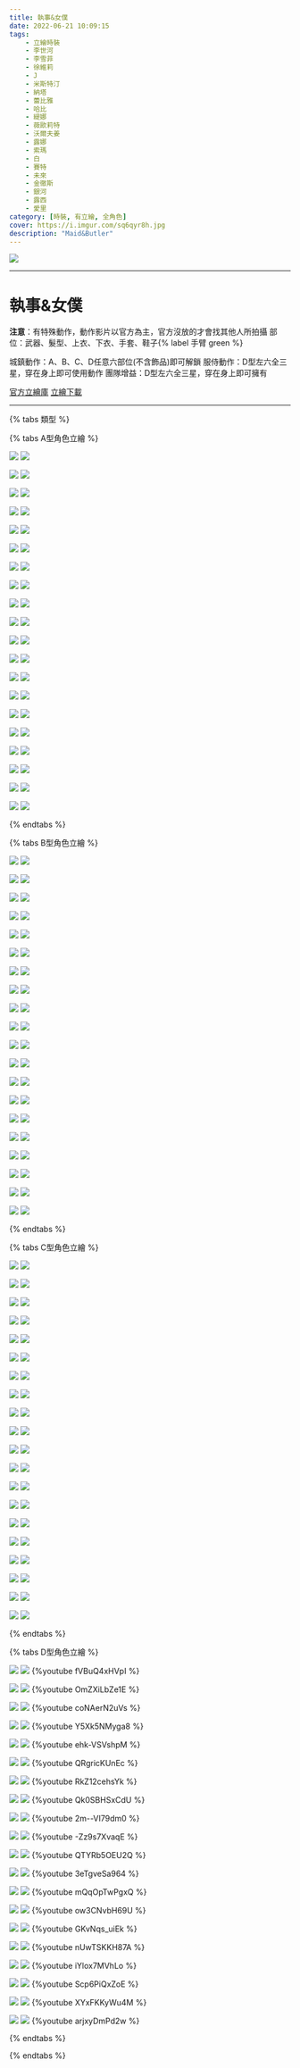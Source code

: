 ```yaml
---
title: 執事&女僕
date: 2022-06-21 10:09:15
tags:
    - 立繪時裝
    - 李世河
    - 李雪菲
    - 徐維莉
    - J
    - 米斯特汀
    - 納塔
    - 蕾比雅
    - 哈比
    - 緹娜
    - 薇歐莉特
    - 沃爾夫姜
    - 露娜
    - 索瑪
    - 白
    - 賽特
    - 未來
    - 金徹斯
    - 銀河
    - 露西
    - 愛里
category: [時裝, 有立繪, 全角色]
cover: https://i.imgur.com/sq6qyr8h.jpg
description: "Maid&Butler"
---
```


[![](https://i.imgur.com/sq6qyr8h.jpg)](https://i.imgur.com/sq6qyr8.jpg)

---
# 執事&女僕

**注意**：有特殊動作，動作影片以官方為主，官方沒放的才會找其他人所拍攝
部位：武器、髮型、上衣、下衣、手套、鞋子{% label 手臂 green %}

城鎮動作：A、B、C、D任意六部位(不含飾品)即可解鎖
服侍動作：D型左六全三星，穿在身上即可使用動作
團隊增益：D型左六全三星，穿在身上即可擁有

[官方立繪庫](https://www.naddic.co.kr/ko/game/cls/fansitekit)
[立繪下載](https://closers.vod.nexoncdn.co.kr/site/fansitekit/Closers_FansiteKit_HouseKeeper_026poe.zip)

---

{% tabs 類型 %}
<!-- tab A型-->
{% tabs A型角色立繪 %}
<!-- tab 李世河(Seha)-->
[![](https://i.imgur.com/ysdBoomh.jpg)](https://i.imgur.com/ysdBoom.jpg)
[![](https://i.imgur.com/hlDj4j1h.png)](https://i.imgur.com/hlDj4j1.png)
<!-- endtab -->
<!-- tab 李雪菲(Seulbi)-->
[![](https://i.imgur.com/MEcKr8Ih.jpg)](https://i.imgur.com/MEcKr8I.jpg)
[![](https://i.imgur.com/FXpSBnVh.png)](https://i.imgur.com/FXpSBnV.png)
<!-- endtab -->
<!-- tab 徐維莉(Yuri)-->
[![](https://i.imgur.com/QtzmJDDh.jpg)](https://i.imgur.com/QtzmJDD.jpg)
[![](https://i.imgur.com/q2z5dSJh.png)](https://i.imgur.com/q2z5dSJ.png)
<!-- endtab -->
<!-- tab J-->
[![](https://i.imgur.com/OiXwhOxh.jpg)](https://i.imgur.com/OiXwhOx.jpg)
[![](https://i.imgur.com/fPqARe2h.png)](https://i.imgur.com/fPqARe2.png)
<!-- endtab -->
<!-- tab 米斯特汀(Tein)-->
[![](https://i.imgur.com/1j6FWWlh.jpg)](https://i.imgur.com/1j6FWWl.jpg)
[![](https://i.imgur.com/ywb04DHh.png)](https://i.imgur.com/ywb04DH.png)
<!-- endtab -->
<!-- tab 納塔(Nata)-->
[![](https://i.imgur.com/l7Mz5Emh.jpg)](https://i.imgur.com/l7Mz5Em.jpg)
[![](https://i.imgur.com/J0FtRdOh.png)](https://i.imgur.com/J0FtRdO.png)
<!-- endtab -->
<!-- tab 蕾比雅(Levia)-->
[![](https://i.imgur.com/t2MV5IHh.jpg)](https://i.imgur.com/t2MV5IH.jpg)
[![](https://i.imgur.com/miFV1NDh.png)](https://i.imgur.com/miFV1ND.png)
<!-- endtab -->
<!-- tab 哈比(Harpy)-->
[![](https://i.imgur.com/jj3UnX8h.jpg)](https://i.imgur.com/jj3UnX8.jpg)
[![](https://i.imgur.com/UIUVlMQh.png)](https://i.imgur.com/UIUVlMQ.png)
<!-- endtab -->
<!-- tab 緹娜(Tina)-->
[![](https://i.imgur.com/LjxIWohh.jpg)](https://i.imgur.com/LjxIWoh.jpg)
[![](https://i.imgur.com/6njxseFh.png)](https://i.imgur.com/6njxseF.png)
<!-- endtab -->
<!-- tab 薇歐莉特(Violet)-->
[![](https://i.imgur.com/CIiJuwDh.jpg)](https://i.imgur.com/CIiJuwD.jpg)
[![](https://i.imgur.com/YDAGFRlh.png)](https://i.imgur.com/YDAGFRl.png)
<!-- endtab -->
<!-- tab 沃爾夫姜(Wolfgang)-->
[![](https://i.imgur.com/gbg1hfRh.jpg)](https://i.imgur.com/gbg1hfR.jpg)
[![](https://i.imgur.com/ZivUGi2h.png)](https://i.imgur.com/ZivUGi2.png)
<!-- endtab -->
<!-- tab 露娜(Luna)-->
[![](https://i.imgur.com/9Rr6J0bh.jpg)](https://i.imgur.com/9Rr6J0b.jpg)
[![](https://i.imgur.com/JacXafhh.png)](https://i.imgur.com/JacXafh.png)
<!-- endtab -->
<!-- tab 索瑪(Soma)-->
[![](https://i.imgur.com/s1zw7nZh.jpg)](https://i.imgur.com/s1zw7nZ.jpg)
[![](https://i.imgur.com/a26AsVUh.png)](https://i.imgur.com/a26AsVU.png)
<!-- endtab -->
<!-- tab 白(Bai)-->
[![](https://i.imgur.com/rmzVcf4h.jpg)](https://i.imgur.com/rmzVcf4.jpg)
[![](https://i.imgur.com/uuizngFh.png)](https://i.imgur.com/uuizngF.png)
<!-- endtab -->
<!-- tab 賽特(Seth)-->
[![](https://i.imgur.com/kdQAWrMh.jpg)](https://i.imgur.com/kdQAWrM.jpg)
[![](https://i.imgur.com/IKXPzjFh.png)](https://i.imgur.com/IKXPzjF.png)
<!-- endtab -->
<!-- tab 未來(Mirae)-->
[![](https://i.imgur.com/EnaUMihh.jpg)](https://i.imgur.com/EnaUMih.jpg)
[![](https://i.imgur.com/LX0AGLEh.png)](https://i.imgur.com/LX0AGLE.png)
<!-- endtab -->
<!-- tab 徹斯(Chulsoo)-->
[![](https://i.imgur.com/0KQ2NT5h.jpg)](https://i.imgur.com/0KQ2NT5.jpg)
[![](https://i.imgur.com/nYBGD1sh.png)](https://i.imgur.com/nYBGD1s.png)
<!-- endtab -->
<!-- tab 銀河(Eunha)-->
[![](https://i.imgur.com/H4Oma39h.jpg)](https://i.imgur.com/H4Oma39.jpg)
[![](https://i.imgur.com/jNCDJoLh.png)](https://i.imgur.com/jNCDJoL.png)
<!-- endtab -->
<!-- tab 露西(Lucy)-->
[![](https://i.imgur.com/1yn491Ah.jpg)](https://i.imgur.com/1yn491A.jpg)
[![](https://i.imgur.com/efpqxRHh.png)](https://i.imgur.com/efpqxRH.png)
<!-- endtab -->
<!-- tab 愛里(Aeri)-->
[![](https://i.imgur.com/SYQ1SCnh.png)](https://i.imgur.com/SYQ1SCn.png)
[![](https://i.imgur.com/9r7bs3Lh.png)](https://i.imgur.com/9r7bs3L.png)
<!-- endtab -->
{% endtabs %}
<!-- endtab -->

<!-- tab B型-->
{% tabs B型角色立繪 %}
<!-- tab 李世河(Seha)-->
[![](https://i.imgur.com/QAxxDmnh.jpg)](https://i.imgur.com/QAxxDmn.jpg)
[![](https://i.imgur.com/AGnDK3Eh.png)](https://i.imgur.com/AGnDK3E.png)
<!-- endtab -->
<!-- tab 李雪菲(Seulbi)-->
[![](https://i.imgur.com/q2g51zLh.jpg)](https://i.imgur.com/q2g51zL.jpg)
[![](https://i.imgur.com/q1jnMsch.png)](https://i.imgur.com/q1jnMsc.png)
<!-- endtab -->
<!-- tab 徐維莉(Yuri)-->
[![](https://i.imgur.com/dq15hWRh.jpg)](https://i.imgur.com/dq15hWR.jpg)
[![](https://i.imgur.com/nnB7EoDh.png)](https://i.imgur.com/nnB7EoD.png)
<!-- endtab -->
<!-- tab J-->
[![](https://i.imgur.com/1HPlLohh.jpg)](https://i.imgur.com/1HPlLoh.jpg)
[![](https://i.imgur.com/x6hVAfPh.png)](https://i.imgur.com/x6hVAfP.png)
<!-- endtab -->
<!-- tab 米斯特汀(Tein)-->
[![](https://i.imgur.com/6Gd3oEhh.jpg)](https://i.imgur.com/6Gd3oEh.jpg)
[![](https://i.imgur.com/5N32hD0h.png)](https://i.imgur.com/5N32hD0.png)
<!-- endtab -->
<!-- tab 納塔(Nata)-->
[![](https://i.imgur.com/gwYwpExh.jpg)](https://i.imgur.com/gwYwpEx.jpg)
[![](https://i.imgur.com/SsdoYAOh.png)](https://i.imgur.com/SsdoYAO.png)
<!-- endtab -->
<!-- tab 蕾比雅(Levia)-->
[![](https://i.imgur.com/UsoTuDKh.jpg)](https://i.imgur.com/UsoTuDK.jpg)
[![](https://i.imgur.com/nv3Qv3Eh.png)](https://i.imgur.com/nv3Qv3E.png)
<!-- endtab -->
<!-- tab 哈比(Harpy)-->
[![](https://i.imgur.com/xM5ugSBh.jpg)](https://i.imgur.com/xM5ugSB.jpg)
[![](https://i.imgur.com/uxaWxtSh.png)](https://i.imgur.com/uxaWxtS.png)
<!-- endtab -->
<!-- tab 緹娜(Tina)-->
[![](https://i.imgur.com/B3wK69Gh.jpg)](https://i.imgur.com/B3wK69G.jpg)
[![](https://i.imgur.com/8IVaE2lh.png)](https://i.imgur.com/8IVaE2l.png)
<!-- endtab -->
<!-- tab 薇歐莉特(Violet)-->
[![](https://i.imgur.com/4nVao5hh.jpg)](https://i.imgur.com/4nVao5h.jpg)
[![](https://i.imgur.com/TNruhK1h.png)](https://i.imgur.com/TNruhK1.png)
<!-- endtab -->
<!-- tab 沃爾夫姜(Wolfgang)-->
[![](https://i.imgur.com/5k00Tn5h.jpg)](https://i.imgur.com/5k00Tn5.jpg)
[![](https://i.imgur.com/HXGm9Bxh.png)](https://i.imgur.com/HXGm9Bx.png)
<!-- endtab -->
<!-- tab 露娜(Luna)-->
[![](https://i.imgur.com/cUoJooWh.jpg)](https://i.imgur.com/cUoJooW.jpg)
[![](https://i.imgur.com/u2MMLD1h.png)](https://i.imgur.com/u2MMLD1.png)
<!-- endtab -->
<!-- tab 索瑪(Soma)-->
[![](https://i.imgur.com/hCCjtROh.jpg)](https://i.imgur.com/hCCjtRO.jpg)
[![](https://i.imgur.com/9Dxwyjlh.png)](https://i.imgur.com/9Dxwyjl.png)
<!-- endtab -->
<!-- tab 白(Bai)-->
[![](https://i.imgur.com/coiDPmrh.jpg)](https://i.imgur.com/coiDPmr.jpg)
[![](https://i.imgur.com/aTFAtqQh.png)](https://i.imgur.com/aTFAtqQ.png)
<!-- endtab -->
<!-- tab 賽特(Seth)-->
[![](https://i.imgur.com/A6l6eiJh.jpg)](https://i.imgur.com/A6l6eiJ.jpg)
[![](https://i.imgur.com/5vT7pQRh.png)](https://i.imgur.com/5vT7pQR.png)
<!-- endtab -->
<!-- tab 未來(Mirae)-->
[![](https://i.imgur.com/79kToHsh.jpg)](https://i.imgur.com/79kToHs.jpg)
[![](https://i.imgur.com/wt0jeYWh.png)](https://i.imgur.com/wt0jeYW.png)
<!-- endtab -->
<!-- tab 徹斯(Chulsoo)-->
[![](https://i.imgur.com/qLntPpmh.jpg)](https://i.imgur.com/qLntPpm.jpg)
[![](https://i.imgur.com/sjbwxPoh.png)](https://i.imgur.com/sjbwxPo.png)
<!-- endtab -->
<!-- tab 銀河(Eunha)-->
[![](https://i.imgur.com/jp6EL24h.jpg)](https://i.imgur.com/jp6EL24.jpg)
[![](https://i.imgur.com/F48yniFh.png)](https://i.imgur.com/F48yniF.png)
<!-- endtab -->
<!-- tab 露西(Lucy)-->
[![](https://i.imgur.com/Ht44DMJh.jpg)](https://i.imgur.com/Ht44DMJ.jpg)
[![](https://i.imgur.com/i1ccGtDh.png)](https://i.imgur.com/i1ccGtD.png)
<!-- endtab -->
<!-- tab 愛里(Aeri)-->
[![](https://i.imgur.com/m8GjZGph.png)](https://i.imgur.com/m8GjZGp.png)
[![](https://i.imgur.com/4ddzul2h.png)](https://i.imgur.com/4ddzul2.png)
<!-- endtab -->
{% endtabs %}
<!-- endtab -->

<!-- tab C型-->
{% tabs C型角色立繪 %}
<!-- tab 李世河(Seha)-->
[![](https://i.imgur.com/kaVRBMIh.jpg)](https://i.imgur.com/kaVRBMI.jpg)
[![](https://i.imgur.com/QhLMQuJh.png)](https://i.imgur.com/QhLMQuJ.png)
<!-- endtab -->
<!-- tab 李雪菲(Seulbi)-->
[![](https://i.imgur.com/LhGaH4Ph.jpg)](https://i.imgur.com/LhGaH4P.jpg)
[![](https://i.imgur.com/ktKwJ1yh.png)](https://i.imgur.com/ktKwJ1y.png)
<!-- endtab -->
<!-- tab 徐維莉(Yuri)-->
[![](https://i.imgur.com/hTBLF2Sh.jpg)](https://i.imgur.com/hTBLF2S.jpg)
[![](https://i.imgur.com/gROMeDVh.png)](https://i.imgur.com/gROMeDV.png)
<!-- endtab -->
<!-- tab J-->
[![](https://i.imgur.com/9RF3pqIh.jpg)](https://i.imgur.com/9RF3pqI.jpg)
[![](https://i.imgur.com/k0GdF2Ch.png)](https://i.imgur.com/k0GdF2C.png)
<!-- endtab -->
<!-- tab 米斯特汀(Tein)-->
[![](https://i.imgur.com/05T15T4h.jpg)](https://i.imgur.com/05T15T4.jpg)
[![](https://i.imgur.com/zSVzwZjh.png)](https://i.imgur.com/zSVzwZj.png)
<!-- endtab -->
<!-- tab 納塔(Nata)-->
[![](https://i.imgur.com/X1sTE9Gh.jpg)](https://i.imgur.com/X1sTE9G.jpg)
[![](https://i.imgur.com/R1nzHSrh.png)](https://i.imgur.com/R1nzHSr.png)
<!-- endtab -->
<!-- tab 蕾比雅(Levia)-->
[![](https://i.imgur.com/Jviq2Wkh.jpg)](https://i.imgur.com/Jviq2Wk.jpg)
[![](https://i.imgur.com/QZqR4mAh.png)](https://i.imgur.com/QZqR4mA.png)
<!-- endtab -->
<!-- tab 哈比(Harpy)-->
[![](https://i.imgur.com/MNC7qBKh.jpg)](https://i.imgur.com/MNC7qBK.jpg)
[![](https://i.imgur.com/lzSomsph.png)](https://i.imgur.com/lzSomsp.png)
<!-- endtab -->
<!-- tab 緹娜(Tina)-->
[![](https://i.imgur.com/tgOWrFXh.jpg)](https://i.imgur.com/tgOWrFX.jpg)
[![](https://i.imgur.com/ZPS52s2h.png)](https://i.imgur.com/ZPS52s2.png)
<!-- endtab -->
<!-- tab 薇歐莉特(Violet)-->
[![](https://i.imgur.com/IDCOtDLh.jpg)](https://i.imgur.com/IDCOtDL.jpg)
[![](https://i.imgur.com/nj2sADlh.png)](https://i.imgur.com/nj2sADl.png)
<!-- endtab -->
<!-- tab 沃爾夫姜(Wolfgang)-->
[![](https://i.imgur.com/p5EDHNBh.jpg)](https://i.imgur.com/p5EDHNB.jpg)
[![](https://i.imgur.com/ONAzdp1h.png)](https://i.imgur.com/ONAzdp1.png)
<!-- endtab -->
<!-- tab 露娜(Luna)-->
[![](https://i.imgur.com/23BXRUth.jpg)](https://i.imgur.com/23BXRUt.jpg)
[![](https://i.imgur.com/3jsYvSGh.png)](https://i.imgur.com/3jsYvSG.png)
<!-- endtab -->
<!-- tab 索瑪(Soma)-->
[![](https://i.imgur.com/MHOQ8F0h.jpg)](https://i.imgur.com/MHOQ8F0.jpg)
[![](https://i.imgur.com/JcXB5Y7h.png)](https://i.imgur.com/JcXB5Y7.png)
<!-- endtab -->
<!-- tab 白(Bai)-->
[![](https://i.imgur.com/QLhBYoAh.jpg)](https://i.imgur.com/QLhBYoA.jpg)
[![](https://i.imgur.com/A0OGHfOh.png)](https://i.imgur.com/A0OGHfO.png)
<!-- endtab -->
<!-- tab 賽特(Seth)-->
[![](https://i.imgur.com/anca9D6h.jpg)](https://i.imgur.com/anca9D6.jpg)
[![](https://i.imgur.com/3i0duYhh.png)](https://i.imgur.com/3i0duYh.png)
<!-- endtab -->
<!-- tab 未來(Mirae)-->
[![](https://i.imgur.com/tllK7Vjh.jpg)](https://i.imgur.com/tllK7Vj.jpg)
[![](https://i.imgur.com/AshgqRPh.png)](https://i.imgur.com/AshgqRP.png)
<!-- endtab -->
<!-- tab 徹斯(Chulsoo)-->
[![](https://i.imgur.com/YSB4lJDh.jpg)](https://i.imgur.com/YSB4lJD.jpg)
[![](https://i.imgur.com/abdZ1b5h.png)](https://i.imgur.com/abdZ1b5.png)
<!-- endtab -->
<!-- tab 銀河(Eunha)-->
[![](https://i.imgur.com/6ybuSbGh.jpg)](https://i.imgur.com/6ybuSbG.jpg)
[![](https://i.imgur.com/FocTUbrh.png)](https://i.imgur.com/FocTUbr.png)
<!-- endtab -->
<!-- tab 露西(Lucy)-->
[![](https://i.imgur.com/HYRPnd9h.jpg)](https://i.imgur.com/HYRPnd9.jpg)
[![](https://i.imgur.com/WdfWFmsh.png)](https://i.imgur.com/WdfWFms.png)
<!-- endtab -->
<!-- tab 愛里(Aeri)-->
[![](https://i.imgur.com/IY0VoHch.png)](https://i.imgur.com/IY0VoHc.png)
[![](https://i.imgur.com/SGrmscZh.png)](https://i.imgur.com/SGrmscZ.png)
<!-- endtab -->
{% endtabs %}
<!-- endtab -->

<!-- tab D型(包含動作展示) -->
{% tabs D型角色立繪 %}
<!-- tab 李世河(Seha)-->
[![](https://i.imgur.com/AnzBe95h.jpg)](https://i.imgur.com/AnzBe95.jpg)
[![](https://i.imgur.com/PdfAtPEh.png)](https://i.imgur.com/PdfAtPE.png)
{%youtube fVBuQ4xHVpI %}
<!-- endtab -->
<!-- tab 李雪菲(Seulbi)-->
[![](https://i.imgur.com/BpprJvkh.jpg)](https://i.imgur.com/BpprJvk.jpg)
[![](https://i.imgur.com/28Acqrkh.png)](https://i.imgur.com/28Acqrk.png)
{%youtube OmZXiLbZe1E %}
<!-- endtab -->
<!-- tab 徐維莉(Yuri)-->
[![](https://i.imgur.com/RW8ydGFh.jpg)](https://i.imgur.com/RW8ydGF.jpg)
[![](https://i.imgur.com/CsurNsah.png)](https://i.imgur.com/CsurNsa.png)
{%youtube coNAerN2uVs %}
<!-- endtab -->
<!-- tab J-->
[![](https://i.imgur.com/d9yJrdnh.jpg)](https://i.imgur.com/d9yJrdn.jpg)
[![](https://i.imgur.com/GiETh8Wh.png)](https://i.imgur.com/GiETh8W.png)
{%youtube Y5Xk5NMyga8 %}
<!-- endtab -->
<!-- tab 米斯特汀(Tein)-->
[![](https://i.imgur.com/GoNLngWh.jpg)](https://i.imgur.com/GoNLngW.jpg)
[![](https://i.imgur.com/vi3MfFUh.png)](https://i.imgur.com/vi3MfFU.png)
{%youtube ehk-VSVshpM %}
<!-- endtab -->
<!-- tab 納塔(Nata)-->
[![](https://i.imgur.com/mqxEQ7ah.jpg)](https://i.imgur.com/mqxEQ7a.jpg)
[![](https://i.imgur.com/y885Odxh.png)](https://i.imgur.com/y885Odx.png)
{%youtube QRgricKUnEc %}
<!-- endtab -->
<!-- tab 蕾比雅(Levia)-->
[![](https://i.imgur.com/sJoO6Rih.jpg)](https://i.imgur.com/sJoO6Ri.jpg)
[![](https://i.imgur.com/iyV4D6ah.png)](https://i.imgur.com/iyV4D6a.png)
{%youtube RkZ12cehsYk %}
<!-- endtab -->
<!-- tab 哈比(Harpy)-->
[![](https://i.imgur.com/N3NjQnxh.jpg)](https://i.imgur.com/N3NjQnx.jpg)
[![](https://i.imgur.com/uU5uWRPh.png)](https://i.imgur.com/uU5uWRP.png)
{%youtube Qk0SBHSxCdU %}
<!-- endtab -->
<!-- tab 緹娜(Tina)-->
[![](https://i.imgur.com/aBuZ0WMh.jpg)](https://i.imgur.com/aBuZ0WM.jpg)
[![](https://i.imgur.com/QaVxkJ3h.png)](https://i.imgur.com/QaVxkJ3.png)
{%youtube 2m--VI79dm0 %}
<!-- endtab -->
<!-- tab 薇歐莉特(Violet)-->
[![](https://i.imgur.com/wWsbpdHh.jpg)](https://i.imgur.com/wWsbpdH.jpg)
[![](https://i.imgur.com/kDPNsSZh.png)](https://i.imgur.com/kDPNsSZ.png)
{%youtube -Zz9s7XvaqE %}
<!-- endtab -->
<!-- tab 沃爾夫姜(Wolfgang)-->
[![](https://i.imgur.com/qE0qLiYh.jpg)](https://i.imgur.com/qE0qLiY.jpg)
[![](https://i.imgur.com/4Ct1jBRh.png)](https://i.imgur.com/4Ct1jBR.png)
{%youtube QTYRb5OEU2Q %}
<!-- endtab -->
<!-- tab 露娜(Luna)-->
[![](https://i.imgur.com/GaEklvMh.jpg)](https://i.imgur.com/GaEklvM.jpg)
[![](https://i.imgur.com/m4s7SCAh.png)](https://i.imgur.com/m4s7SCA.png)
{%youtube 3eTgveSa964 %}
<!-- endtab -->
<!-- tab 索瑪(Soma)-->
[![](https://i.imgur.com/3fSiYVXh.jpg)](https://i.imgur.com/3fSiYVX.jpg)
[![](https://i.imgur.com/UbQ30Izh.png)](https://i.imgur.com/UbQ30Iz.png)
{%youtube mQqOpTwPgxQ %}
<!-- endtab -->
<!-- tab 白(Bai)-->
[![](https://i.imgur.com/0jPjmiLh.jpg)](https://i.imgur.com/0jPjmiL.jpg)
[![](https://i.imgur.com/Osesw6rh.png)](https://i.imgur.com/Osesw6r.png)
{%youtube ow3CNvbH69U %}
<!-- endtab -->
<!-- tab 賽特(Seth)-->
[![](https://i.imgur.com/iLDWYPoh.jpg)](https://i.imgur.com/iLDWYPo.jpg)
[![](https://i.imgur.com/8uMgnIGh.png)](https://i.imgur.com/8uMgnIG.png)
{%youtube GKvNqs_uiEk %}
<!-- endtab -->
<!-- tab 未來(Mirae)-->
[![](https://i.imgur.com/h8Cl9Buh.jpg)](https://i.imgur.com/h8Cl9Bu.jpg)
[![](https://i.imgur.com/Z28eqm2h.png)](https://i.imgur.com/Z28eqm2.png)
{%youtube nUwTSKKH87A %}
<!-- endtab -->
<!-- tab 徹斯(Chulsoo)-->
[![](https://i.imgur.com/xiVvvjUh.jpg)](https://i.imgur.com/xiVvvjU.jpg)
[![](https://i.imgur.com/shdT8PVh.png)](https://i.imgur.com/shdT8PV.png)
{%youtube iYlox7MVhLo %}
<!-- endtab -->
<!-- tab 銀河(Eunha)-->
[![](https://i.imgur.com/SjvW3WUh.jpg)](https://i.imgur.com/SjvW3WU.jpg)
[![](https://i.imgur.com/60f0dubh.png)](https://i.imgur.com/60f0dub.png)
{%youtube Scp6PiQxZoE %}
<!-- endtab -->
<!-- tab 露西(Lucy)-->
[![](https://i.imgur.com/356zMFth.jpg)](https://i.imgur.com/356zMFt.jpg)
[![](https://i.imgur.com/FA4Qis9h.png)](https://i.imgur.com/FA4Qis9.png)
{%youtube XYxFKKyWu4M %}
<!-- endtab -->
<!-- tab 愛里(Aeri)-->
[![](https://i.imgur.com/nOLj3vdh.png)](https://i.imgur.com/nOLj3vd.png)
[![](https://i.imgur.com/3N3Xwrxh.png)](https://i.imgur.com/3N3Xwrx.png)
{%youtube arjxyDmPd2w %}
<!-- endtab -->
{% endtabs %}
<!-- endtab -->

{% endtabs %}
